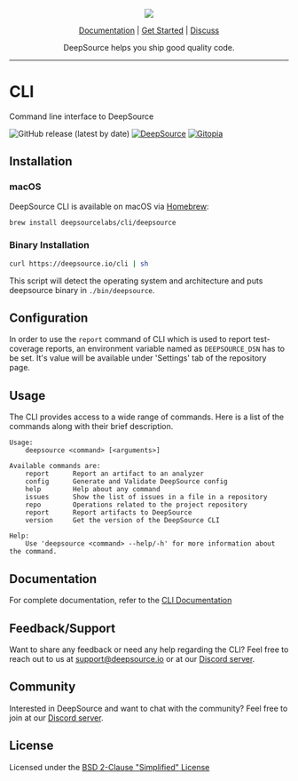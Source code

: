 <p align="center">
  <img src="https://deepsource.io/images/logo-wordmark-dark.svg" />
</p>

<p align="center">
  <a href="https://deepsource.io/docs">Documentation</a> |
  <a href="https://deepsource.io/signup">Get Started</a> |
  <a href="https://discuss.deepsource.io/">Discuss</a>
</p>

<p align="center">
  DeepSource helps you ship good quality code.
</p>

</p>

---

# CLI

Command line interface to DeepSource

![GitHub release (latest by date)](https://img.shields.io/github/v/release/deepsourcelabs/cli)
[![DeepSource](https://deepsource.io/gh/deepsourcelabs/cli.svg/?label=active+issues&show_trend=true)](https://deepsource.io/gh/deepsourcelabs/cli/?ref=repository-badge)
[![Gitopia](https://img.shields.io/endpoint?style=&url=https://gitopia.org/mirror-badge.json)](https://gitopia.org/#/WU8MwK_wNu7had5xKwuD2dilKn9gzCFH6carv-QmIKs/deepsource-cli)

## Installation

### macOS

DeepSource CLI is available on macOS via [Homebrew](https://brew.sh/):

```sh
brew install deepsourcelabs/cli/deepsource
```
### Binary Installation

```sh
curl https://deepsource.io/cli | sh
```
This script will detect the operating system and architecture and puts deepsource binary in `./bin/deepsource`.

## Configuration

In order to use the `report` command of CLI which is used to report
test-coverage reports, an environment variable named as `DEEPSOURCE_DSN` has to
be set. It's value will be available under 'Settings' tab of the repository page.

## Usage

The CLI provides access to a wide range of commands. Here is a list of the
commands along with their brief description.

```
Usage:
    deepsource <command> [<arguments>]

Available commands are:
    report      Report an artifact to an analyzer
    config      Generate and Validate DeepSource config
    help        Help about any command
    issues      Show the list of issues in a file in a repository
    repo        Operations related to the project repository
    report      Report artifacts to DeepSource
    version     Get the version of the DeepSource CLI

Help:
    Use 'deepsource <command> --help/-h' for more information about the command.
```

## Documentation

For complete documentation, refer to the [CLI Documentation](https://deepsource.io/docs/cli/usage)

## Feedback/Support

Want to share any feedback or need any help regarding the CLI? Feel free to
reach out to us at [support@deepsource.io](mailto:support@deepsource.io) or at
our [Discord server](https://discord.gg/3aNjyD9k2q).

## Community

Interested in DeepSource and want to chat with the community? Feel free to join at our [Discord server](http://deepsource.io/discord).

## License

Licensed under the [BSD 2-Clause "Simplified"
License](https://github.com/deepsourcelabs/cli/blob/master/LICENSE)
